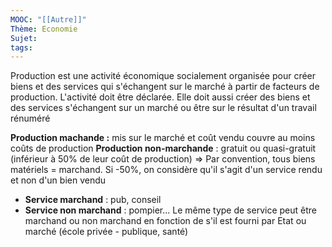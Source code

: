 ```yaml
---
MOOC: "[[Autre]]"
Thème: Economie
Sujet:
tags:
---
```


Production est une activité économique socialement organisée pour créer biens et des services qui s'échangent sur le marché à partir de facteurs de production. L'activité doit être déclarée. Elle doit aussi créer des biens et des services s'échangent sur un marché ou être sur le résultat d'un travail rénuméré

**Production machande :** mis sur le marché et coût vendu couvre au moins coûts de production
**Production non-marchande** : gratuit ou quasi-gratuit (inférieur à 50% de leur coût de production)
⇒ Par convention, tous biens matériels = marchand. Si -50%, on considère qu'il s'agit d'un service rendu et non d'un bien vendu

- **Service marchand** : pub, conseil
- **Service non marchand** : pompier...
  Le même type de service peut être marchand ou non marchand en fonction de s'il est fourni par Etat ou marché (école privée - publique, santé)

